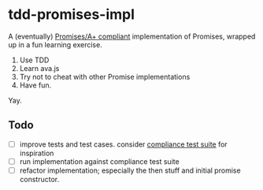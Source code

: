 # tdd-promises-impl

A (eventually) [Promises/A+ compliant](https://promisesaplus.com/) implementation of Promises, wrapped up in a fun learning exercise.

1. Use TDD
2. Learn ava.js
3. Try not to cheat with other Promise implementations
4. Have fun.

Yay.

## Todo

* [ ] improve tests and test cases. consider [compliance test suite](https://github.com/promises-aplus/promises-tests) for inspiration
* [ ] run implementation against compliance test suite
* [ ] refactor implementation; especially the then stuff and initial promise constructor.
